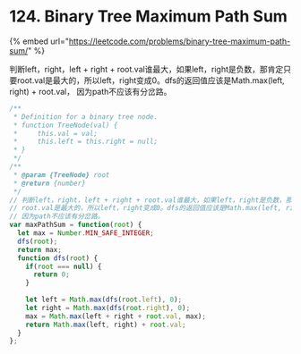 # 124. Binary Tree Maximum Path Sum

{% embed url="https://leetcode.com/problems/binary-tree-maximum-path-sum/" %}

判断left，right，left + right + root.val谁最大，如果left，right是负数，那肯定只要root.val是最大的，所以left，right变成0。dfs的返回值应该是Math.max\(left, right\) + root.val， 因为path不应该有分岔路。

```javascript
/**
 * Definition for a binary tree node.
 * function TreeNode(val) {
 *     this.val = val;
 *     this.left = this.right = null;
 * }
 */
/**
 * @param {TreeNode} root
 * @return {number}
 */
// 判断left，right，left + right + root.val谁最大，如果left，right是负数，那肯定只要
// root.val是最大的，所以left，right变成0。dfs的返回值应该是Math.max(left, right) + root.val，
// 因为path不应该有分岔路。
var maxPathSum = function(root) {
  let max = Number.MIN_SAFE_INTEGER;
  dfs(root);
  return max;
  function dfs(root) {
    if(root === null) {
      return 0;
    }
    
    let left = Math.max(dfs(root.left), 0);
    let right = Math.max(dfs(root.right), 0);
    max = Math.max(left + right + root.val, max);
    return Math.max(left, right) + root.val;
  }
};
```

